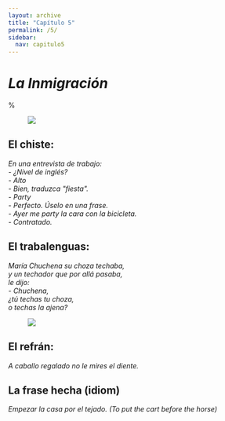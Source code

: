 ```yaml
---
layout: archive
title: "Capítulo 5"
permalink: /5/
sidebar:
  nav: capitulo5
---
```


# _La Inmigración_

%

<figure style="width: 300px" class="align-right">
    <a href="https://sarroniz.github.io/S-280/images/meme18.jpg"><img src="https://sarroniz.github.io/S-280/images/meme18.jpg"></a>
</figure>

## El chiste:

_En una entrevista de trabajo:  
\- ¿Nivel de inglés?  
\- Alto    
\- Bien, traduzca "fiesta".  
\- Party  
\- Perfecto. Úselo en una frase.  
\- Ayer me party la cara con la bicicleta.  
\- Contratado._  


## El trabalenguas:

_María Chuchena su choza techaba,  
y un techador que por allá pasaba,  
le dijo:  
\- Chuchena,  
¿tú techas tu choza,  
o techas la ajena?_  

<figure style="width: 300px" class="align-right">
    <a href="https://sarroniz.github.io/S-280/images/meme11.jpg"><img src="https://sarroniz.github.io/S-280/images/meme11.jpg"></a>
</figure>

## El refrán:

_A caballo regalado no le mires el diente._


## La frase hecha (idiom)

_Empezar la casa por el tejado. (To put the cart before the horse)_
